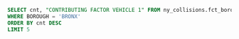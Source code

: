 ```sql bronx_collision_types
SELECT cnt, "CONTRIBUTING FACTOR VEHICLE 1" FROM ny_collisions.fct_borough_colision_types
WHERE BOROUGH = 'BRONX'
ORDER BY cnt DESC
LIMIT 5
```
